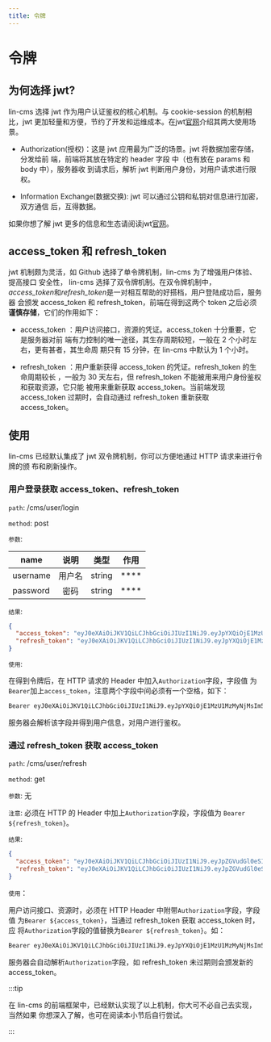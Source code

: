 ```yaml
---
title: 令牌
---
```


# <H2Icon /> 令牌

## 为何选择 jwt?

lin-cms 选择 jwt 作为用户认证鉴权的核心机制。与 cookie-session 的机制相比，jwt
更加轻量和方便，节约了开发和运维成本。在jwt[官网](https://jwt.io/introduction/)介绍其两大使用场景。

- Authorization(授权)：这是 jwt 应用最为广泛的场景。jwt 将数据加密存储，分发给前
  端，前端将其放在特定的 header 字段 中（也有放在 params 和 body 中），服务器收
  到请求后，解析 jwt 判断用户身份，对用户请求进行限权。

- Information Exchange(数据交换): jwt 可以通过公钥和私钥对信息进行加密，双方通信
  后，互得数据。

如果你想了解 jwt 更多的信息和生态请阅读jwt[官网](https://jwt.io/introduction/)。

## access_token 和 refresh_token

jwt 机制颇为灵活，如 Github 选择了单令牌机制，lin-cms 为了增强用户体验、提高接口
安全性， lin-cms 选择了双令牌机制。在双令牌机制中，
*access_token*和*refresh_token*是一对相互帮助的好搭档，用户登陆成功后，服务器
会颁发 access_token 和 refresh_token，前端在得到这两个 token 之后必须**谨慎存储**，它们的作用如下：

- access_token ：用户访问接口，资源的凭证。access_token 十分重要，它是服务器对前
  端有力控制的唯一途径，其生存周期较短，一般在 2 个小时左右，更有甚者，其生命周
  期只有 15 分钟，在 lin-cms 中默认为 1 个小时。

- refresh_token ：用户重新获得 access_token 的凭证。refresh_token 的生命周期较长
  ，一般为 30 天左右，但 refresh_token 不能被用来用户身份鉴权和获取资源，它只能
  被用来重新获取 access_token。当前端发现 access_token 过期时，会自动通过
  refresh_token 重新获取 access_token。

## 使用

lin-cms 已经默认集成了 jwt 双令牌机制，你可以方便地通过 HTTP 请求来进行令牌的颁
布和刷新操作。

### 用户登录获取 access_token、refresh_token

`path`: /cms/user/login

`method`: post

`参数`:

| name     |  说明  |  类型  | 作用     |
| -------- | :----: | :----: | -------- |
| username | 用户名 | string | \*\*\*\* |
| password |  密码  | string | \*\*\*\* |

`结果`:

```json
{
  "access_token": "eyJ0eXAiOiJKV1QiLCJhbGciOiJIUzI1NiJ9.eyJpYXQiOjE1MzU1MzMyNjMsIm5iZiI6MTUzNTUzMzI2MywianRpIjoiMTlkZWUwNzQtNzUxYi00MjBlLTk3NjAtZDRkMzc3YjdjMjUyIiwiZXhwIjoxNTM1NjE5NjYzLCJpZGVudGl0eSI6InBlZHJvIiwiZnJlc2giOmZhbHNlLCJ0eXBlIjoiYWNjZXNzIn0.9sNmAV5anxY5N1S1kaXzRRpdjzVX3fX6iI0ZjxGiiVs",
  "refresh_token": "eyJ0eXAiOiJKV1QiLCJhbGciOiJIUzI1NiJ9.eyJpYXQiOjE1MzU1MzMyNjMsIm5iZiI6MTUzNTUzMzI2MywianRpIjoiYjU0OWIwZGEtMTE3MS00NzJlLWE0MDMtMDFkMGRkZTRjOTYzIiwiZXhwIjoxNTM4MTI1MjYzLCJpZGVudGl0eSI6InBlZHJvIiwidHlwZSI6InJlZnJlc2gifQ.cBnqEBnome-dMFEueQ8oCJfoXX9_mzQJAGjyeq4bYh8"
}
```

`使用`:

在得到令牌后，在 HTTP 请求的 Header 中加入`Authorization`字段，字段值
为`Bearer`加上`access_token`，注意两个字段中间必须有一个空格，如下：

```bash
Bearer eyJ0eXAiOiJKV1QiLCJhbGciOiJIUzI1NiJ9.eyJpYXQiOjE1MzU1MzMyNjMsIm5iZiI6MTUzNTUzMzI2MywianRpIjoiMTlkZWUwNzQtNzUxYi00MjBlLTk3NjAtZDRkMzc3YjdjMjUyIiwiZXhwIjoxNTM1NjE5NjYzLCJpZGVudGl0eSI6InBlZHJvIiwiZnJlc2giOmZhbHNlLCJ0eXBlIjoiYWNjZXNzIn0.9sNmAV5anxY5N1S1kaXzRRpdjzVX3fX6iI0ZjxGiiVs
```

服务器会解析该字段并得到用户信息，对用户进行鉴权。

### 通过 refresh_token 获取 access_token

`path`: /cms/user/refresh

`method`: get

`参数`: 无

`注意`: 必须在 HTTP 的 Header 中加上`Authorization`字段，字段值为
`Bearer ${refresh_token}`。

`结果`:

```json
{
  "access_token": "eyJ0eXAiOiJKV1QiLCJhbGciOiJIUzI1NiJ9.eyJpZGVudGl0eSI6MSwic2NvcGUiOiJsaW4iLCJ0eXBlIjoiYWNjZXNzIiwiZXhwIjoxNTc4OTI1NjU3fQ.SkyztGH0P7pH1kvxK60nkU8IGkVXF7YTNd706cW0sXw",
  "refresh_token": "eyJ0eXAiOiJKV1QiLCJhbGciOiJIUzI1NiJ9.eyJpZGVudGl0eSI6MSwic2NvcGUiOiJsaW4iLCJ0eXBlIjoicmVmcmVzaCIsImV4cCI6MTU4MTUxNDA1N30.RmmAq_irja2TCM3tmpUEuJGDLWDWbPf9K0FRc8FklEY"
}
```

`使用`：

用户访问接口、资源时，必须在 HTTP Header 中附带`Authorization`字段，字段值
为`Bearer ${access_token}`，当通过 refresh_token 获取 access_token 时，应
将`Authorization`字段的值替换为`Bearer ${refresh_token}`。如：

```bash
Bearer eyJ0eXAiOiJKV1QiLCJhbGciOiJIUzI1NiJ9.eyJpYXQiOjE1MzU1MzMyNjMsIm5iZiI6MTUzNTUzMzI2MywianRpIjoiYjU0OWIwZGEtMTE3MS00NzJlLWE0MDMtMDFkMGRkZTRjOTYzIiwiZXhwIjoxNTM4MTI1MjYzLCJpZGVudGl0eSI6InBlZHJvIiwidHlwZSI6InJlZnJlc2gifQ.cBnqEBnome-dMFEueQ8oCJfoXX9_mzQJAGjyeq4bYh8
```

服务器会自动解析`Authorization`字段，如 refresh_token 未过期则会颁发新的
access_token。

:::tip

在 lin-cms 的前端框架中，已经默认实现了以上机制，你大可不必自己去实现，当然如果
你想深入了解，也可在阅读本小节后自行尝试。

:::

<RightMenu />
